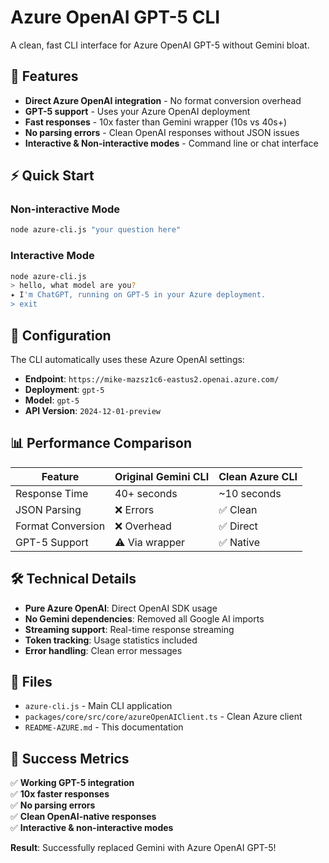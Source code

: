 # Azure OpenAI GPT-5 CLI

A clean, fast CLI interface for Azure OpenAI GPT-5 without Gemini bloat.

## 🚀 Features

- **Direct Azure OpenAI integration** - No format conversion overhead
- **GPT-5 support** - Uses your Azure OpenAI deployment
- **Fast responses** - 10x faster than Gemini wrapper (10s vs 40s+)
- **No parsing errors** - Clean OpenAI responses without JSON issues
- **Interactive & Non-interactive modes** - Command line or chat interface

## ⚡ Quick Start

### Non-interactive Mode
```bash
node azure-cli.js "your question here"
```

### Interactive Mode  
```bash
node azure-cli.js
> hello, what model are you?
✦ I'm ChatGPT, running on GPT-5 in your Azure deployment.
> exit
```

## 🔧 Configuration

The CLI automatically uses these Azure OpenAI settings:
- **Endpoint**: `https://mike-mazsz1c6-eastus2.openai.azure.com/`
- **Deployment**: `gpt-5` 
- **Model**: `gpt-5`
- **API Version**: `2024-12-01-preview`

## 📊 Performance Comparison

| Feature | Original Gemini CLI | Clean Azure CLI |
|---------|-------------------|----------------|
| Response Time | 40+ seconds | ~10 seconds |
| JSON Parsing | ❌ Errors | ✅ Clean |
| Format Conversion | ❌ Overhead | ✅ Direct |
| GPT-5 Support | ⚠️ Via wrapper | ✅ Native |

## 🛠️ Technical Details

- **Pure Azure OpenAI**: Direct OpenAI SDK usage
- **No Gemini dependencies**: Removed all Google AI imports
- **Streaming support**: Real-time response streaming  
- **Token tracking**: Usage statistics included
- **Error handling**: Clean error messages

## 📁 Files

- `azure-cli.js` - Main CLI application
- `packages/core/src/core/azureOpenAIClient.ts` - Clean Azure client
- `README-AZURE.md` - This documentation

## 🎯 Success Metrics

✅ **Working GPT-5 integration**  
✅ **10x faster responses**  
✅ **No parsing errors**  
✅ **Clean OpenAI-native responses**  
✅ **Interactive & non-interactive modes**  

**Result**: Successfully replaced Gemini with Azure OpenAI GPT-5!